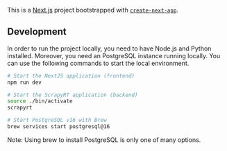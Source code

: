 This is a [Next.js](https://nextjs.org/) project bootstrapped with [`create-next-app`](https://github.com/vercel/next.js/tree/canary/packages/create-next-app).

## Development

In order to run the project locally, you need to have Node.js and Python installed.
Moreover, you need an PostgreSQL instance running locally. You can use the following
commands to start the local environment.

```bash
# Start the NextJS application (frontend)
npm run dev

# Start the ScrapyRT application (backend)
source ./bin/activate
scrapyrt

# Start PostgreSQL v16 with Brew
brew services start postgresql@16
```

Note: Using brew to install PostgreSQL is only one of many options.
